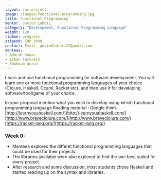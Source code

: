 ```yaml
---
layout: soc-project
image: /images/functional-programming.jpg
title: Functional Programming
mentor: Govind Lahoti
category: "Development, Functional Programming Language"
weight: 120
ribbon: progress
stipend: INR 3000
contact: Email- govindlahoti22@gmail.com
mentees:
- Adarsh Kumar
- Ishan Tarunesh
- Shubham Anand
---
```


Learn and use functional programming for software development. You will learn one or more functional programming languages of your choice (Clojure, Haskell, Ocaml, Racket etc), and then use it for developing software/tool/game of your choice.

<!--break-->

In your proposal mention what you wish to develop using which functional programming language
Reading material :
Google them.
[http://learnyouahaskell.com/](http://learnyouahaskell.com/)
[http://www.braveclojure.com/](http://www.braveclojure.com/)
[https://racket-lang.org/](https://racket-lang.org/)

<h3 id="week-0"><b>Week 0:</b></h3>
<ul>
  <li>Mentees explored the differet functional programming languages that could be used for their projects.</li>
  <li>The libraries available were also explored to find the one best suited for every project.</li>
  <li>After research and some discussion, most students chose Haskell and started reading up on the syntax and libraries.</li>
</ul>